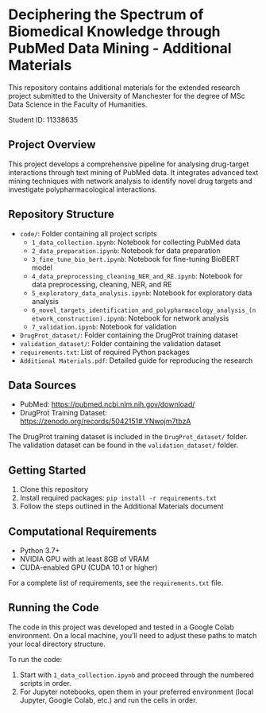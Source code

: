 # Deciphering the Spectrum of Biomedical Knowledge through PubMed Data Mining - Additional Materials

This repository contains additional materials for the extended research project submitted to the University of Manchester for the degree of MSc Data Science in the Faculty of Humanities.

Student ID: 11338635

## Project Overview

This project develops a comprehensive pipeline for analysing drug-target interactions through text mining of PubMed data. It integrates advanced text mining techniques with network analysis to identify novel drug targets and investigate polypharmacological interactions.

## Repository Structure

- `code/`: Folder containing all project scripts
  - `1_data_collection.ipynb`: Notebook for collecting PubMed data
  - `2_data_preparation.ipynb`: Notebook for data preparation
  - `3_fine_tune_bio_bert.ipynb`: Notebook for fine-tuning BioBERT model
  - `4_data_preprocessing_cleaning_NER_and_RE.ipynb`: Notebook for data preprocessing, cleaning, NER, and RE
  - `5_exploratory_data_analysis.ipynb`: Notebook for exploratory data analysis
  - `6_novel_targets_identification_and_polypharmacology_analysis_(network_construction).ipynb`: Notebook for network analysis
  - `7_validation.ipynb`: Notebook for validation
- `DrugProt_dataset/`: Folder containing the DrugProt training dataset
- `validation_dataset/`: Folder containing the validation dataset
- `requirements.txt`: List of required Python packages
- `Additional Materials.pdf`: Detailed guide for reproducing the research

## Data Sources

- PubMed: https://pubmed.ncbi.nlm.nih.gov/download/
- DrugProt Training Dataset: https://zenodo.org/records/5042151#.YNwojm7tbzA

The DrugProt training dataset is included in the `DrugProt_dataset/` folder.
The validation dataset can be found in the `validation_dataset/` folder.

## Getting Started

1. Clone this repository
2. Install required packages: `pip install -r requirements.txt`
3. Follow the steps outlined in the Additional Materials document

## Computational Requirements

- Python 3.7+
- NVIDIA GPU with at least 8GB of VRAM
- CUDA-enabled GPU (CUDA 10.1 or higher)

For a complete list of requirements, see the `requirements.txt` file.

## Running the Code

The code in this project was developed and tested in a Google Colab environment. On a local machine, you'll need to adjust these paths to match your local directory structure.

To run the code:
1. Start with `1_data_collection.ipynb` and proceed through the numbered scripts in order.
2. For Jupyter notebooks, open them in your preferred environment (local Jupyter, Google Colab, etc.) and run the cells in order.

